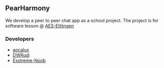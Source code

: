 ## PearHarmony
We develop a peer to peer chat app as a school project. The project is for software lesson @ [AES-Ettlingen](https://www.aesettlingen.de)  

### Developers
- [aocalux](https://github.com/aocalux)  
- [DWRudi](https://github.com/DWRudi)  
- [Exstreme-Noob](https://github.com/Exstreme-Noob)  

<!--

**Here are some ideas to get you started:**

🙋‍♀️ A short introduction - what is your organization all about?
🌈 Contribution guidelines - how can the community get involved?
👩‍💻 Useful resources - where can the community find your docs? Is there anything else the community should know?
🍿 Fun facts - what does your team eat for breakfast?
🧙 Remember, you can do mighty things with the power of [Markdown](https://docs.github.com/github/writing-on-github/getting-started-with-writing-and-formatting-on-github/basic-writing-and-formatting-syntax)
-->
